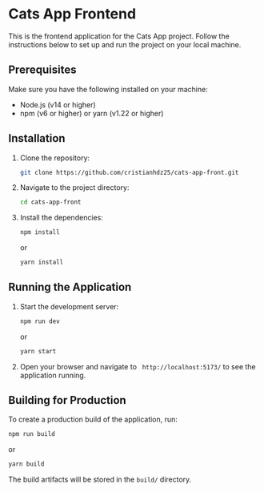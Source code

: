 # Cats App Frontend

This is the frontend application for the Cats App project. Follow the instructions below to set up and run the project on your local machine.

## Prerequisites

Make sure you have the following installed on your machine:
- Node.js (v14 or higher)
- npm (v6 or higher) or yarn (v1.22 or higher)

## Installation

1. Clone the repository:
    ```sh
    git clone https://github.com/cristianhdz25/cats-app-front.git
    ```
2. Navigate to the project directory:
    ```sh
    cd cats-app-front
    ```
3. Install the dependencies:
    ```sh
    npm install
    ```
    or
    ```sh
    yarn install
    ```

## Running the Application

1. Start the development server:
    ```sh
    npm run dev
    ```
    or
    ```sh
    yarn start
    ```
2. Open your browser and navigate to ` http://localhost:5173/` to see the application running.

## Building for Production

To create a production build of the application, run:
```sh
npm run build
```
or
```sh
yarn build
```
The build artifacts will be stored in the `build/` directory.




